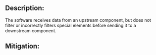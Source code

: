 ## Description:

The software receives data from an upstream component, but does not filter or incorrectly filters special elements before sending it to a downstream component.



## Mitigation:
